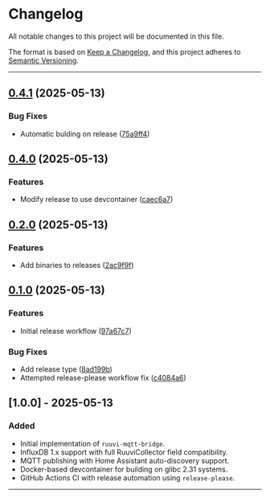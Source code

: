 # Changelog

All notable changes to this project will be documented in this file.

The format is based on [Keep a Changelog](https://keepachangelog.com/en/1.0.0/),
and this project adheres to [Semantic Versioning](https://semver.org/spec/v2.0.0.html).

---

## [0.4.1](https://github.com/VonLatvala/ruuvi-mqtt-bridge/compare/v0.4.0...v0.4.1) (2025-05-13)


### Bug Fixes

* Automatic bulding on release ([75a9ff4](https://github.com/VonLatvala/ruuvi-mqtt-bridge/commit/75a9ff47e867f06ad008139ed73853d43bf93bbf))

## [0.4.0](https://github.com/VonLatvala/ruuvi-mqtt-bridge/compare/v0.3.0...v0.4.0) (2025-05-13)


### Features

* Modify release to use devcontainer ([caec6a7](https://github.com/VonLatvala/ruuvi-mqtt-bridge/commit/caec6a76911137c1415a6c02ba3c5e1874ea44ba))

## [0.2.0](https://github.com/VonLatvala/ruuvi-mqtt-bridge/compare/v0.1.0...v0.2.0) (2025-05-13)


### Features

* Add binaries to releases ([2ac9f9f](https://github.com/VonLatvala/ruuvi-mqtt-bridge/commit/2ac9f9f5756a4aeea55a982858c55ba7262f7bd9))

## [0.1.0](https://github.com/VonLatvala/ruuvi-mqtt-bridge/compare/v0.0.1...v0.1.0) (2025-05-13)


### Features

* Initial release workflow ([97a67c7](https://github.com/VonLatvala/ruuvi-mqtt-bridge/commit/97a67c79e4fce106b22e9fa9d1feaa6215f9e145))


### Bug Fixes

* Add release type ([8ad199b](https://github.com/VonLatvala/ruuvi-mqtt-bridge/commit/8ad199b854a8ca056875e5a2d8787acd25b9eed2))
* Attempted release-please workflow fix ([c4084a6](https://github.com/VonLatvala/ruuvi-mqtt-bridge/commit/c4084a61dfd1ff7af8b9721716f20ba3e1728198))

## [1.0.0] - 2025-05-13

### Added
- Initial implementation of `ruuvi-mqtt-bridge`.
- InfluxDB 1.x support with full RuuviCollector field compatibility.
- MQTT publishing with Home Assistant auto-discovery support.
- Docker-based devcontainer for building on glibc 2.31 systems.
- GitHub Actions CI with release automation using `release-please`.

---
